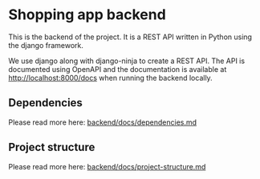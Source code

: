 # Shopping app backend

This is the backend of the project. It is a REST API written in Python using the django framework.

We use django along with django-ninja to create a REST API. The API is documented using OpenAPI and the documentation is available at [http://localhost:8000/docs](http://localhost:8000/docs) when running the backend locally.

## Dependencies

Please read more here: [backend/docs/dependencies.md](./dependencies.md)

## Project structure

Please read more here: [backend/docs/project-structure.md](./project-structure.md)